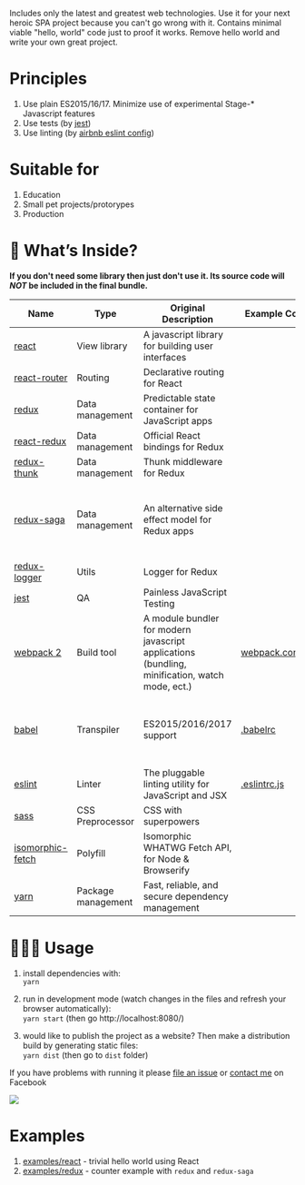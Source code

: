 Includes only the latest and greatest web technologies. Use it for your next heroic SPA project because you can't go wrong with it. Contains minimal viable "hello, world" code just to proof it works. Remove hello world and write your own great project.

# Principles
1. Use plain ES2015/16/17. Minimize use of experimental Stage-* Javascript features
1. Use tests (by [jest](https://github.com/facebook/jest))
1. Use linting (by [airbnb eslint config](https://github.com/airbnb/javascript))

# Suitable for
1. Education
1. Small pet projects/protorypes
1. Production

# 🎁 What’s Inside?

**If you don't need some library then just don't use it. Its source code will _NOT_ be included in the final bundle.**

Name | Type | Original Description | Example Config | Notes
---- | ---- | ------------------ | -------------- | -----
[react](https://facebook.github.io/react/) | View library | A javascript library for building user interfaces
[react-router](https://github.com/ReactTraining/react-router) | Routing | Declarative routing for React 
[redux](https://github.com/reactjs/redux/) | Data management | Predictable state container for JavaScript apps
[react-redux](https://github.com/reactjs/react-redux) | Data management | Official React bindings for Redux
[redux-thunk](https://github.com/gaearon/redux-thunk) | Data management | Thunk middleware for Redux
[redux-saga](https://github.com/redux-saga/redux-saga) | Data management | An alternative side effect model for Redux apps | | An alternative to [redux-thunk](https://github.com/gaearon/redux-thunk). You need to `import "regenerator-runtime/runtime";` for using generators/`yield`
[redux-logger](https://github.com/evgenyrodionov/redux-logger) | Utils | Logger for Redux
[jest](https://github.com/facebook/jest) | QA | Painless JavaScript Testing
[webpack 2](https://webpack.js.org/) | Build tool | A module bundler for modern javascript applications (bundling, minification, watch mode, ect.) | [webpack.config.js](https://github.com/vinogradov/react-starter-kit/blob/master/webpack.config.js) | Loaders: [babel-loader](https://github.com/babel/babel-loader), [eslint-loader](https://github.com/MoOx/eslint-loader), [sass-loader](https://github.com/webpack-contrib/sass-loader) 
[babel](https://babeljs.io/) | Transpiler | ES2015/2016/2017 support | [.babelrc](https://github.com/vinogradov/react-starter-kit/blob/master/.babelrc) | Plugins: [transform-object-rest-spread](http://babeljs.io/docs/plugins/transform-object-rest-spread/) (spreads are currently [at STAGE 3](https://github.com/sebmarkbage/ecmascript-rest-spread))
[eslint](http://eslint.org/) | Linter | The pluggable linting utility for JavaScript and JSX | [.eslintrc.js](https://github.com/vinogradov/react-starter-kit/blob/master/.eslintrc.js)
[sass](http://sass-lang.com/) | CSS Preprocessor | CSS with superpowers
[isomorphic-fetch](https://github.com/matthew-andrews/isomorphic-fetch) | Polyfill | Isomorphic WHATWG Fetch API, for Node & Browserify | | [whatwg-fetch](https://github.com/github/fetch) from GitHub on client,  [node-fetch](https://github.com/bitinn/node-fetch) on server
[yarn](https://yarnpkg.com/) | Package management | Fast, reliable, and secure dependency management

# 👨🏼‍💻 Usage
1. install dependencies with:  
`yarn`

1. run in development mode (watch changes in the files and refresh your browser automatically):  
`yarn start` (then go http://localhost:8080/)

1. would like to publish the project as a website? Then make a distribution build by generating static files:  
`yarn dist` (then go to `dist` folder)

If you have problems with running it please [file an issue](https://github.com/vinogradov/react-starter-kit/issues) or [contact me](https://www.facebook.com/vadim.vinogradov) on Facebook

![](http://vinogradov.github.io/react-starter-kit/screenshot.png)

# Examples

1. [examples/react](https://github.com/vinogradov/react-starter-kit/tree/master/src/examples/react) - trivial hello world using React
1. [examples/redux](https://github.com/vinogradov/react-starter-kit/tree/master/src/examples/redux) - counter example with `redux` and `redux-saga`
